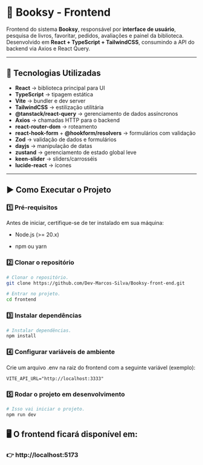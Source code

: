 # 📘 Booksy - Frontend

Frontend do sistema **Booksy**, responsável por **interface de usuário**, pesquisa de livros, favoritar, pedidos, avaliações e painel da biblioteca.  
Desenvolvido em **React + TypeScript + TailwindCSS**, consumindo a API do backend via Axios e React Query.

---

## 🚀 Tecnologias Utilizadas

- **React** → biblioteca principal para UI  
- **TypeScript** → tipagem estática  
- **Vite** → bundler e dev server  
- **TailwindCSS** → estilização utilitária  
- **@tanstack/react-query** → gerenciamento de dados assíncronos  
- **Axios** → chamadas HTTP para o backend  
- **react-router-dom** → roteamento  
- **react-hook-form** + **@hookform/resolvers** → formulários com validação  
- **Zod** → validação de dados e formulários  
- **dayjs** → manipulação de datas  
- **zustand** → gerenciamento de estado global leve  
- **keen-slider** → sliders/carrosséis  
- **lucide-react** → ícones  

---

## ▶️ Como Executar o Projeto

### 1️⃣ Pré-requisitos

Antes de iniciar, certifique-se de ter instalado em sua máquina:

- Node.js
 (>= 20.x)

- npm
 ou yarn

### 2️⃣ Clonar o repositório

```bash
# Clonar o repositório.
git clone https://github.com/Dev-Marcos-Silva/Booksy-front-end.git

# Entrar no projeto.
cd frontend
```

### 3️⃣ Instalar dependências

```bash
# Instalar dependências.
npm install
```
### 4️⃣ Configurar variáveis de ambiente

Crie um arquivo .env na raiz do frontend com a seguinte variável (exemplo):

```env
VITE_API_URL="http://localhost:3333"
```
### 5️⃣ Rodar o projeto em desenvolvimento

```bash
# Isso vai iniciar o projeto.
npm run dev
```

## 🖥️ O frontend ficará disponível em:
### 👉 http://localhost:5173